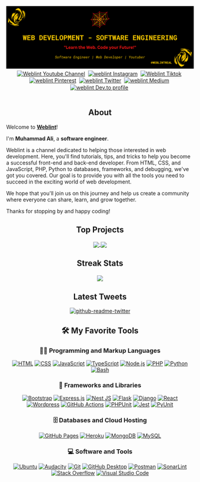 <img src="./icons/weblint - github banner.png" alt="Weblint Github Banner">

<br/>
<div align="center">
<a href="https://www.youtube.com/@weblintreal?sub_confirmation=1" target="blank"><img align="center" src="https://cdn.jsdelivr.net/npm/simple-icons@3.0.1/icons/youtube.svg" alt="Weblint Youtube Channel" height="30" width="30" /></a>&nbsp;
<a href="https://www.instagram.com/weblintreal/" target="blank"><img align="center" src="https://cdn.jsdelivr.net/npm/simple-icons@3.0.1/icons/instagram.svg" alt="weblint Instagram" height="30" width="30" /></a>&nbsp;
<a href="https://www.tiktok.com/@weblintreal" target="blank"><img align="center" src="https://cdn.jsdelivr.net/npm/simple-icons@3.0.1/icons/tiktok.svg" alt="Weblint Tiktok" height="30" width="30" /></a>&nbsp;
<a href="https://www.pinterest.com/weblintreal" target="blank"><img align="center" src="https://cdn.jsdelivr.net/npm/simple-icons@3.0.1/icons/pinterest.svg" alt="weblint Pinterest" height="30" width="30" /></a>&nbsp;
<a href="https://twitter.com/weblintreal" target="blank"><img align="center" src="https://cdn.jsdelivr.net/npm/simple-icons@3.0.1/icons/twitter.svg" alt="weblint Twitter" height="30" width="30" /></a>&nbsp;
<a href="https://medium.com/@weblintreal" target="blank"><img align="center" src="https://cdn.jsdelivr.net/npm/simple-icons@3.0.1/icons/medium.svg" alt="weblint Medium" height="30" width="30" /></a>&nbsp;
<a href="https://dev.to/weblintreal" target="blank"><img align="center" src="https://simpleicons.org/icons/devdotto.svg" alt="weblint Dev.to profile" height="30" width="30" /></a>&nbsp;
</div>
<br/>

<h2 align="center">About</h2>

Welcome to <a href="https://www.youtube.com/@weblintreal?sub_confirmation=1"><b>Weblint</b></a>!

<p>I'm <b>Muhammad Ali</b>, a <b>software engineer</b>.</p>

<p>Weblint is a channel dedicated to helping those interested in web development. Here, you'll find tutorials, tips, and tricks to help you become a successful front-end and back-end developer. From HTML, CSS, and JavaScript, PHP, Python to databases, frameworks, and debugging, we've got you covered. Our goal is to provide you with all the tools you need to succeed in the exciting world of web development. </p>

<p>We hope that you'll join us on this journey and help us create a community where everyone can share, learn, and grow together. </p>

<p>Thanks for stopping by and happy coding!</p>

<h2 align="center">Top Projects</h2>
<div align="center">
<a href="https://github.com/anuraghazra/github-readme-stats">
  <img align="center" src="https://github-readme-stats.vercel.app/api/pin/?username=weblintreal&repo=villa-booking-system-apis" />
</a>
<a href="https://github.com/anuraghazra/convoychat">
  <img align="center" src="https://github-readme-stats.vercel.app/api/pin/?username=weblintreal&repo=mechtrip" />
</a>
</div>


<h2 align="center"> Streak Stats</h2>
 
 <div align="center">
 <a href="https://github.com/anuraghazra/convoychat">
  <img align="center" src="https://streak-stats.demolab.com?user=weblintreal&theme=dark" />
 </a>
 </div>

<div align="center">
<h2 align="center">Latest Tweets</h2>
<a href="https://www.twitter.com/weblintreal"><img src="https://github-readme-twitter-gazf.vercel.app/api?id=weblintreal&amp;layout=wide" alt="github-readme-twitter"></a>
</div>

<div>
  <h2 align="center">🛠️ My Favorite Tools</h2>
  <h3 align="center">👨‍💻 Programming and Markup Languages</h3>

  <div align="center">
      <a href="https://github.com/search?q=user%3ADenverCoder1+language%3Ahtml"><img alt="HTML" src="https://img.shields.io/badge/HTML-E34F26.svg?logo=html5&logoColor=white"></a>
      <a href="https://github.com/search?q=user%3ADenverCoder1+language%3Acss"><img alt="CSS" src="https://img.shields.io/badge/CSS-1572B6.svg?logo=css3&logoColor=white"></a>
      <a href="https://github.com/search?q=user%3ADenverCoder1+language%3Ajavascript"><img alt="JavaScript" src="https://img.shields.io/badge/JavaScript-F7DF1E.svg?logo=javascript&logoColor=black"></a>
      <a href="https://github.com/search?q=user%3ADenverCoder1+language%3AtypeScript"><img alt="TypeScript" src="https://img.shields.io/badge/TypeScript-007ACC.svg?logo=typescript&logoColor=white"></a>
      <a href="https://github.com/search?q=user%3ADenverCoder1+language%3Ajavascript"><img alt="Node.js" src="https://img.shields.io/badge/Node.js-43853D.svg?logo=node.js&logoColor=white"></a>
      <a href="https://github.com/search?q=user%3ADenverCoder1+language%3Aphp"><img alt="PHP" src="https://img.shields.io/badge/PHP-777BB4.svg?logo=php&logoColor=white"></a>
      <a href="https://github.com/search?q=user%3ADenverCoder1+language%3Apython"><img alt="Python" src="https://img.shields.io/badge/Python-14354C.svg?logo=python&logoColor=white"></a>
      <a href="https://github.com/search?q=user%3ADenverCoder1+language%3Abash"><img alt="Bash" src="https://img.shields.io/badge/Bash-121011.svg?logo=gnu-bash&logoColor=white"></a>

  </div>

  <h3 align="center">🧰 Frameworks and Libraries</h3>

  <div align="center">
      <a href="#"><img alt="Bootstrap" src="https://img.shields.io/badge/Bootstrap-7952B3.svg?logo=bootstrap&logoColor=white"></a>
      <a href="#"><img alt="Express.js" src="https://img.shields.io/badge/Express.js-404d59.svg?logo=express&logoColor=white"></a>
      <a href="#"><img alt="Nest JS" src="https://img.shields.io/badge/NestJs----orange"></a>
      <a href="#"><img alt="Flask" src="https://img.shields.io/badge/Flask-000000.svg?logo=flask&logoColor=white"></a>
      <a href="#"><img alt="Django" src="https://img.shields.io/badge/Django----green"></a>
      <a href="#"><img alt="React" src="https://img.shields.io/badge/React-20232a.svg?logo=react&logoColor=%2361DAFB"></a>
      <a href="#"><img alt="Wordpress" src="https://img.shields.io/badge/Wordpress-21759B?logo=wordpress&logoColor=white"></a>
      <a href="#"><img alt="GitHub Actions" src="https://img.shields.io/badge/GitHub%20Actions-2671E5.svg?logo=github%20actions&logoColor=white"></a>
      <a href="#"><img alt="PHPUnit" src="https://custom-icon-badges.demolab.com/badge/PHPUnit-366488.svg?logo=test-tube&logoColor=white"></a>
      <a href="#"><img alt="Jest" src="https://img.shields.io/badge/Jest----red"></a>
    <a href="#"><img alt="PyUnit" src="https://img.shields.io/badge/PyUnit----blue"></a>
  </div>

  <h3 align="center">🗄️ Databases and Cloud Hosting</h3>

  <div align="center">
      <a href="#"><img alt="GitHub Pages" src="https://img.shields.io/badge/GitHub%20Pages-327FC7.svg?logo=github&logoColor=white"></a>
      <a href="#"><img alt="Heroku" src="https://img.shields.io/badge/Heroku-430098.svg?logo=heroku&logoColor=white"></a>
      <a href="#"><img alt="MongoDB" src ="https://img.shields.io/badge/MongoDB-4ea94b.svg?logo=mongodb&logoColor=white"></a>
      <a href="#"><img alt="MySQL" src="https://img.shields.io/badge/MySQL-00f.svg?logo=mysql&logoColor=white"></a>
  </div>

  <h3 align="center">💻 Software and Tools</h3>

  <div align="center">
      <a href="#"><img alt="Ubuntu" src="https://img.shields.io/badge/Ubuntu----orange"></a>
      <a href="#"><img alt="Audacity" src="https://img.shields.io/badge/-Audacity-0000CC?logo=audacity&logoColor=white"></a>
      <a href="#"><img alt="Git" src="https://img.shields.io/badge/Git-F05033.svg?logo=git&logoColor=white"></a>
      <a href="#"><img alt="GitHub Desktop" src="https://img.shields.io/badge/GitHub%20Desktop-8034A9.svg?logo=github&logoColor=white"></a>
      <a href="#"><img alt="Postman" src="https://img.shields.io/badge/Postman-FF6C37?logo=postman&logoColor=white"></a>
      <a href="#"><img alt="SonarLint" src="https://img.shields.io/badge/-SonarLint-CB2029?logo=sonarlint&logoColor=white"></a>
      <a href="#"><img alt="Stack Overflow" src="https://img.shields.io/badge/-Stack%20Overflow-FE7A16?logo=stack-overflow&logoColor=white"></a>
      <a href="#"><img alt="Visual Studio Code" src="https://img.shields.io/badge/Visual%20Studio%20Code-0078d7.svg?logo=visual-studio-code&logoColor=white"></a>
  </div>
</div
